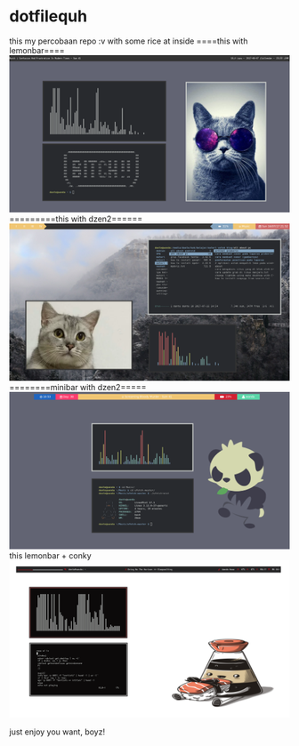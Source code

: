 # dotfilequh
this my percobaan repo :v
with some rice at inside
====this with lemonbar====
![lemonbar](https://github.com/Dante08/dotfilequh/blob/master/2017-08-07-233345_1366x768_scrot.png)
=========this with dzen2======
![dzen2](https://github.com/Dante08/dotfilequh/blob/master/2017-07-16-215224_1366x768_scrot.png)
========minibar with dzen2=====
![minibar](https://github.com/Dante08/dotfilequh/blob/master/2017-07-30-105317_1366x768_scrot.png)
this lemonbar + conky
![kek](https://github.com/Dante08/dotfilequh/blob/master/2017-10-06-041152_1366x768_scrot.png)

just enjoy you want, boyz!

